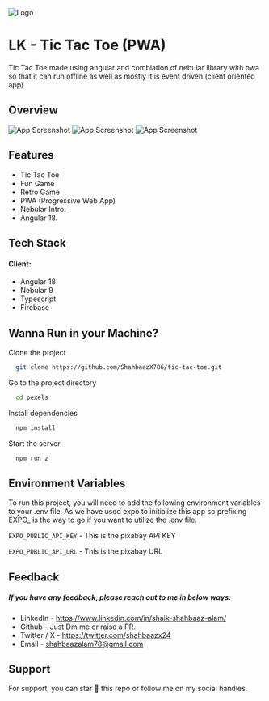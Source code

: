 ![Logo](https://dev-to-uploads.s3.amazonaws.com/uploads/articles/th5xamgrr6se0x5ro4g6.png)

# LK - Tic Tac Toe (PWA)

Tic Tac Toe made using angular and combiation of nebular library with pwa so that it can run offline as well as mostly it is event driven (client oriented app).

## Overview

![App Screenshot](https://via.placeholder.com/468x300?text=App+Screenshot+Here)
![App Screenshot](https://via.placeholder.com/468x300?text=App+Screenshot+Here)
![App Screenshot](https://via.placeholder.com/468x300?text=App+Screenshot+Here)

## Features

- Tic Tac Toe
- Fun Game
- Retro Game
- PWA (Progressive Web App)
- Nebular Intro.
- Angular 18.

## Tech Stack

#### Client:

- Angular 18
- Nebular 9
- Typescript
- Firebase

## Wanna Run in your Machine?

Clone the project

```bash
  git clone https://github.com/ShahbaazX786/tic-tac-toe.git
```

Go to the project directory

```bash
  cd pexels
```

Install dependencies

```bash
  npm install
```

Start the server

```bash
  npm run z
```

## Environment Variables

To run this project, you will need to add the following environment variables to your .env file. As we have used expo to initialize this app so prefixing EXPO\_ is the way to go if you want to utilize the .env file.

`EXPO_PUBLIC_API_KEY` - This is the pixabay API KEY

`EXPO_PUBLIC_API_URL` - This is the pixabay URL

## Feedback

##### If you have any feedback, please reach out to me in below ways:

- LinkedIn - https://www.linkedin.com/in/shaik-shahbaaz-alam/
- Github - Just Dm me or raise a PR.
- Twitter / X - https://twitter.com/shahbaazx24
- Email - shahbaazalam78@gmail.com

## Support

For support, you can star 🌟 this repo or follow me on my social handles.
